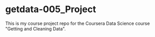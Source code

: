getdata-005_Project
===================

This is my course project repo for the Coursera Data Science course "Getting and Cleaning Data".
